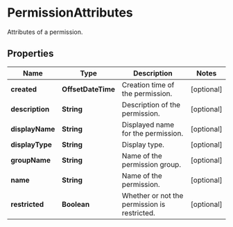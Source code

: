 # PermissionAttributes

Attributes of a permission.

## Properties

| Name            | Type               | Description                                  | Notes      |
| --------------- | ------------------ | -------------------------------------------- | ---------- |
| **created**     | **OffsetDateTime** | Creation time of the permission.             | [optional] |
| **description** | **String**         | Description of the permission.               | [optional] |
| **displayName** | **String**         | Displayed name for the permission.           | [optional] |
| **displayType** | **String**         | Display type.                                | [optional] |
| **groupName**   | **String**         | Name of the permission group.                | [optional] |
| **name**        | **String**         | Name of the permission.                      | [optional] |
| **restricted**  | **Boolean**        | Whether or not the permission is restricted. | [optional] |
